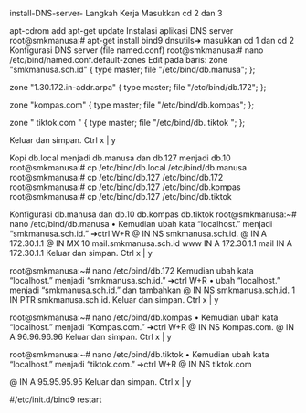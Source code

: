 install-DNS-server- Langkah Kerja Masukkan cd 2 dan 3

apt-cdrom add apt-get update Instalasi aplikasi DNS server root@smkmanusa:# apt-get install bind9 dnsutils➔ masukkan cd 1 dan cd 2 Konfigurasi DNS server (file named.conf) root@smkmanusa:# nano /etc/bind/named.conf.default-zones Edit pada baris: zone "smkmanusa.sch.id" { type master; file "/etc/bind/db.manusa"; };

zone "1.30.172.in-addr.arpa" { type master; file "/etc/bind/db.172"; };

zone "kompas.com" { type master; file "/etc/bind/db.kompas"; };

zone " tiktok.com " { type master; file "/etc/bind/db. tiktok "; };

Keluar dan simpan. Ctrl x | y

Kopi db.local menjadi db.manusa dan db.127 menjadi db.10 root@smkmanusa:# cp /etc/bind/db.local /etc/bind/db.manusa root@smkmanusa:# cp /etc/bind/db.127 /etc/bind/db.172 root@smkmanusa:# cp /etc/bind/db.127 /etc/bind/db.kompas root@smkmanusa:# cp /etc/bind/db.127 /etc/bind/db.tiktok

Konfigurasi db.manusa dan db.10 db.kompas db.tiktok root@smkmanusa:~# nano /etc/bind/db.manusa • Kemudian ubah kata “localhost.” menjadi “smkmanusa.sch.id.” ➔ctrl W+R @ IN NS smkmanusa.sch.id. @ IN A 172.30.1.1 @ IN MX 10 mail.smkmanusa.sch.id www IN A 172.30.1.1 mail IN A 172.30.1.1 Keluar dan simpan. Ctrl x | y

root@smkmanusa:~# nano /etc/bind/db.172 Kemudian ubah kata “localhost.” menjadi “smkmanusa.sch.id.” ➔ctrl W+R • ubah “localhost.” menjadi “smkmanusa.sch.id.” dan tambahkan @ IN NS smkmanusa.sch.id. 1 IN PTR smkmanusa.sch.id. Keluar dan simpan. Ctrl x | y

root@smkmanusa:~# nano /etc/bind/db.kompas • Kemudian ubah kata “localhost.” menjadi “Kompas.com.” ➔ctrl W+R @ IN NS Kompas.com. @ IN A 96.96.96.96 Keluar dan simpan. Ctrl x | y

root@smkmanusa:~# nano /etc/bind/db.tiktok • Kemudian ubah kata “localhost.” menjadi “tiktok.com.” ➔ctrl W+R @ IN NS tiktok.com

@ IN A 95.95.95.95 Keluar dan simpan. Ctrl x | y

#/etc/init.d/bind9 restart
